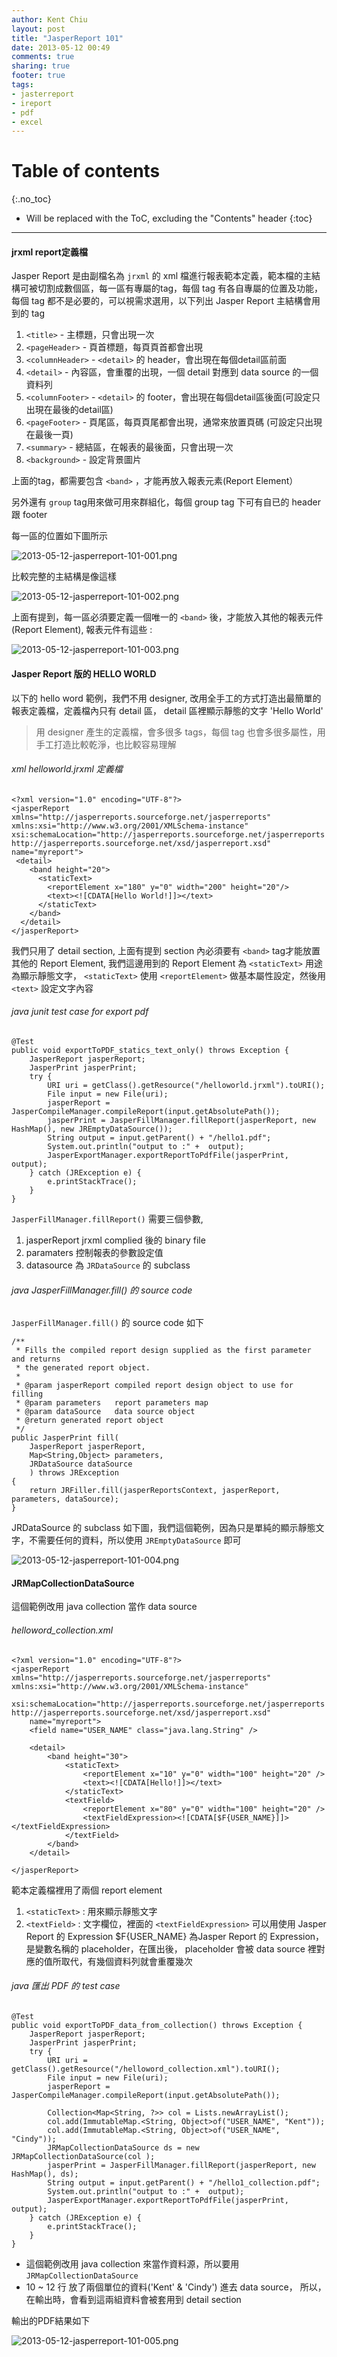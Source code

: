 ```yaml
---
author: Kent Chiu
layout: post
title: "JasperReport 101"
date: 2013-05-12 00:49
comments: true
sharing: true
footer: true
tags: 
- jasterreport
- ireport
- pdf
- excel
---
```


# Table of contents
{:.no_toc}

* Will be replaced with the ToC, excluding the "Contents" header
{:toc}

----------------------------------------------------------------



#### jrxml  report定義檔

Jasper Report 是由副檔名為 `jrxml` 的 xml 檔進行報表範本定義，範本檔的主結構可被切割成數個區，每一區有專屬的tag，每個 tag 有各自專屬的位置及功能，
每個 tag 都不是必要的，可以視需求選用，以下列出 Jasper Report 主結構會用到的 tag

1. `<title>` 			- 主標題，只會出現一次
2. `<pageHeader>` 		- 頁首標題，每頁頁首都會出現
3. `<columnHeader>`		- `<detail>` 的 header，會出現在每個detail區前面
4. `<detail>` 			- 內容區，會重覆的出現，一個 detail 對應到 data source 的一個資料列
5. `<columnFooter>`     - `<detail>` 的 footer，會出現在每個detail區後面(可設定只出現在最後的detail區)
6. `<pageFooter>` 		- 頁尾區，每頁頁尾都會出現，通常來放置頁碼 (可設定只出現在最後一頁)
7. `<summary>`			- 總結區，在報表的最後面，只會出現一次
8. `<background>`		- 設定背景圖片


上面的tag，都需要包含 `<band>` ，才能再放入報表元素(Report Element）

另外還有 `group` tag用來做可用來群組化，每個 group tag 下可有自已的 header 跟 footer


每一區的位置如下圖所示

![2013-05-12-jasperreport-101-001.png][]


比較完整的主結構是像這樣

![2013-05-12-jasperreport-101-002.png][]


上面有提到，每一區必須要定義一個唯一的 `<band>` 後，才能放入其他的報表元件 (Report Element), 報表元件有這些 :

![2013-05-12-jasperreport-101-003.png][]


#### Jasper Report 版的 HELLO WORLD

以下的 hello word 範例，我們不用 designer, 改用全手工的方式打造出最簡單的報表定義檔，定義檔內只有 detail 區， detail 區裡顯示靜態的文字 'Hello World'

> 用 designer 產生的定義檔，會多很多 tags，每個 tag 也會多很多屬性，用手工打造比較乾淨，也比較容易理解


###### xml helloworld.jrxml 定義檔
	<?xml version="1.0" encoding="UTF-8"?>
	<jasperReport xmlns="http://jasperreports.sourceforge.net/jasperreports" xmlns:xsi="http://www.w3.org/2001/XMLSchema-instance" xsi:schemaLocation="http://jasperreports.sourceforge.net/jasperreports http://jasperreports.sourceforge.net/xsd/jasperreport.xsd" name="myreport">
	 <detail>
	    <band height="20">
	      <staticText>
	        <reportElement x="180" y="0" width="200" height="20"/>
	        <text><![CDATA[Hello World!]]></text>
	      </staticText>
	    </band>
	  </detail>
	</jasperReport>


我們只用了 detail section, 上面有提到 section 內必須要有 `<band>` tag才能放置其他的 Report Element, 我們這邊用到的 Report Element 為
`<staticText>` 用途為顯示靜態文字， `<staticText>` 使用 `<reportElement>` 做基本屬性設定，然後用 `<text>` 設定文字內容


######  java junit test case for export pdf 
	@Test
	public void exportToPDF_statics_text_only() throws Exception {
		JasperReport jasperReport;
		JasperPrint jasperPrint;
		try {
			URI uri = getClass().getResource("/helloworld.jrxml").toURI();
			File input = new File(uri);
			jasperReport = JasperCompileManager.compileReport(input.getAbsolutePath());
			jasperPrint = JasperFillManager.fillReport(jasperReport, new HashMap(), new JREmptyDataSource());
			String output = input.getParent() + "/hello1.pdf";
			System.out.println("output to :" +  output);
			JasperExportManager.exportReportToPdfFile(jasperPrint, output);
		} catch (JRException e) {
			e.printStackTrace();
		}
	}



`JasperFillManager.fillReport()` 需要三個參數, 

1. 	jasperReport
	jrxml complied 後的 binary file
2.	paramaters
	控制報表的參數設定值
3.	datasource 為 `JRDataSource` 的 subclass


######  java JasperFillManager.fill() 的 source code

`JasperFillManager.fill()` 的 source code 如下

	/**
	 * Fills the compiled report design supplied as the first parameter and returns
	 * the generated report object.
	 * 
	 * @param jasperReport compiled report design object to use for filling
	 * @param parameters   report parameters map
	 * @param dataSource   data source object
	 * @return generated report object
	 */
	public JasperPrint fill(
		JasperReport jasperReport, 
		Map<String,Object> parameters, 
		JRDataSource dataSource
		) throws JRException
	{
		return JRFiller.fill(jasperReportsContext, jasperReport, parameters, dataSource);
	}

JRDataSource 的 subclass 如下圖，我們這個範例，因為只是單純的顯示靜態文字，不需要任何的資料，所以使用 `JREmptyDataSource` 即可

![2013-05-12-jasperreport-101-004.png][]


#### JRMapCollectionDataSource

這個範例改用 java collection 當作 data source

###### helloword_collection.xml

	<?xml version="1.0" encoding="UTF-8"?>
	<jasperReport xmlns="http://jasperreports.sourceforge.net/jasperreports" xmlns:xsi="http://www.w3.org/2001/XMLSchema-instance"
		xsi:schemaLocation="http://jasperreports.sourceforge.net/jasperreports http://jasperreports.sourceforge.net/xsd/jasperreport.xsd"
		name="myreport">
		<field name="USER_NAME" class="java.lang.String" />

		<detail>
			<band height="30">
				<staticText>
					<reportElement x="10" y="0" width="100" height="20" />
					<text><![CDATA[Hello!]]></text>
				</staticText>
				<textField>
					<reportElement x="80" y="0" width="100" height="20" />
					<textFieldExpression><![CDATA[$F{USER_NAME}]]></textFieldExpression>
				</textField>
			</band>
		</detail>

	</jasperReport>


範本定義檔裡用了兩個 report element 

1.	`<staticText>` : 用來顯示靜態文字
2.	`<textField>`  : 文字欄位，裡面的 `<textFieldExpression>` 可以用使用 Jasper Report 的 Expression
	$F{USER_NAME} 為Jasper Report 的 Expression，是變數名稱的 placeholder，在匯出後， 
	placeholder 會被 data source 裡對應的值所取代，有幾個資料列就會重覆幾次
 

######  java 匯出 PDF 的 test case
	@Test
	public void exportToPDF_data_from_collection() throws Exception {
		JasperReport jasperReport;
		JasperPrint jasperPrint;
		try {
			URI uri = getClass().getResource("/helloword_collection.xml").toURI();
			File input = new File(uri);
			jasperReport = JasperCompileManager.compileReport(input.getAbsolutePath());

			Collection<Map<String, ?>> col = Lists.newArrayList();
			col.add(ImmutableMap.<String, Object>of("USER_NAME", "Kent"));
			col.add(ImmutableMap.<String, Object>of("USER_NAME", "Cindy"));
			JRMapCollectionDataSource ds = new JRMapCollectionDataSource(col );
			jasperPrint = JasperFillManager.fillReport(jasperReport, new HashMap(), ds);
			String output = input.getParent() + "/hello1_collection.pdf";
			System.out.println("output to :" +  output);
			JasperExportManager.exportReportToPdfFile(jasperPrint, output);
		} catch (JRException e) {
			e.printStackTrace();
		}
	}


- 這個範例改用 java collection 來當作資料源，所以要用 `JRMapCollectionDataSource`
- 10 ~ 12 行 放了兩個單位的資料('Kent' & 'Cindy') 進去 data source， 所以，在輸出時，會看到這兩組資料會被套用到 detail section 


輸出的PDF結果如下

![2013-05-12-jasperreport-101-005.png][]



[2013-05-12-jasperreport-101-001.png]: http://blog.kent-chiu.com/images/2013-05-12/2013-05-12-jasperreport-101-001.png
[2013-05-12-jasperreport-101-002.png]: http://blog.kent-chiu.com/images/2013-05-12/2013-05-12-jasperreport-101-002.png
[2013-05-12-jasperreport-101-003.png]: http://blog.kent-chiu.com/images/2013-05-12/2013-05-12-jasperreport-101-003.png
[2013-05-12-jasperreport-101-004.png]: http://blog.kent-chiu.com/images/2013-05-12/2013-05-12-jasperreport-101-004.png
[2013-05-12-jasperreport-101-005.png]: http://blog.kent-chiu.com/images/2013-05-12/2013-05-12-jasperreport-101-005.png

